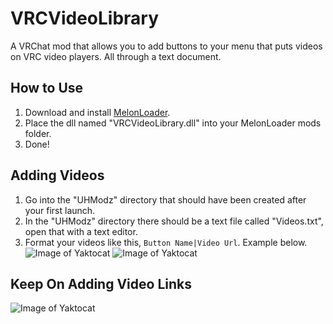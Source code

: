 # VRCVideoLibrary
 A VRChat mod that allows you to add buttons to your menu that
 puts videos on VRC video players. All through a text document.

 ## How to Use
1. Download and install [MelonLoader](https://github.com/HerpDerpinstine/MelonLoader).
2. Place the dll named "VRCVideoLibrary.dll" into your MelonLoader mods folder.
3. Done!

## Adding Videos
1. Go into the "UHModz" directory that should have been created after your first launch.
2. In the "UHModz" directory there should be a text file called "Videos.txt", open that with a text editor.
3. Format your videos like this, `Button Name|Video Url`. Example below.
![Image of Yaktocat](https://cdn.discordapp.com/attachments/735644395436638219/758484334507589652/TextExample.png)
![Image of Yaktocat](https://cdn.discordapp.com/attachments/735644395436638219/758484331273912370/MenuExample.png)

## Keep On Adding Video Links
![Image of Yaktocat](https://i.gyazo.com/6dededa4bbf694bb48d53ca42f92cc89.png)
